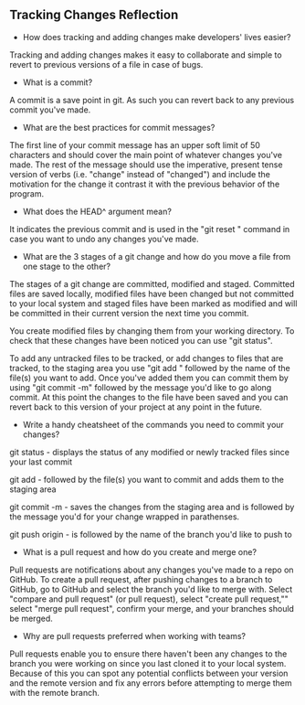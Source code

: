 ## Tracking Changes Reflection

- How does tracking and adding changes make developers' lives easier?

Tracking and adding changes makes it easy to collaborate and simple to revert to previous versions of a file in case of bugs.

- What is a commit?

A commit is a save point in git. As such you can revert back to any previous commit you've made.

- What are the best practices for commit messages?

The first line of your commit message has an upper soft limit of 50 characters and should cover the main point of whatever changes you've made. The rest of the message should use the imperative, present tense version of verbs (i.e. "change" instead of "changed") and include the motivation for the change it contrast it with the previous behavior of the program.

- What does the HEAD^ argument mean?

It indicates the previous commit and is used in the "git reset " command in case you want to undo any changes you've made.

- What are the 3 stages of a git change and how do you move a file from one stage to the other?

The stages of a git change are committed, modified and staged. Committed files are saved locally, modified files have been changed but not committed to your local system and staged files have been marked as modified and will be committed in their current version the next time you commit.

You create modified files by changing them from your working directory. To check that these changes have been noticed you can use "git status".

To add any untracked files to be tracked, or add changes to files that are tracked, to the staging area you use "git add " followed by the name of the file(s) you want to add. Once you've added them you can commit them by using "git commit -m" followed by the message you'd like to go along commit. At this point the changes to the file have been saved and you can revert back to this version of your project at any point in the future.

- Write a handy cheatsheet of the commands you need to commit your changes?

git status - displays the status of any modified or newly tracked files since your last commit

git add - followed by the file(s) you want to commit and adds them to the staging area

git commit -m - saves the changes from the staging area and is followed by the message you'd for your change wrapped in parathenses.

git push origin - is followed by the name of the branch you'd like to push to

- What is a pull request and how do you create and merge one?

Pull requests are notifications about any changes you've made to a repo on GitHub. To create a pull request, after pushing changes to a branch to GitHub, go to GitHub and select the branch you'd like to merge with. Select "compare and pull request" (or pull request), select "create pull request,"" select "merge pull request", confirm your merge, and your branches should be merged.


- Why are pull requests preferred when working with teams?

Pull requests enable you to ensure there haven't been any changes to the branch you were working on since you last cloned it to your local system. Because of this you can spot any potential conflicts between your version and the remote version and fix any errors before attempting to merge them with the remote branch.
